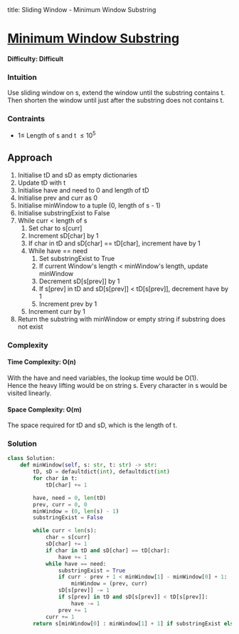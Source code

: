 <frontmatter>
  title: Sliding Window - Minimum Window Substring
</frontmatter>

# [Minimum Window Substring](https://leetcode.com/problems/minimum-window-substring/)

#### Difficulty: Difficult

### Intuition

Use sliding window on s, extend the window until the substring contains t. <br>
Then shorten the window until just after the substring does not contains t.

### Contraints

- $1\leqslant$ Length of s and t $\leqslant 10^5$

## Approach

1. Initialise tD and sD as empty dictionaries
2. Update tD with t
3. Initialise have and need to 0 and length of tD
4. Initialise prev and curr as 0
5. Initialise minWindow to a tuple (0, length of s - 1)
6. Initialise substringExist to False
7. While curr < length of s
   1. Set char to s[curr]
   2. Increment sD[char] by 1
   3. If char in tD and sD[char] == tD[char], increment have by 1
   4. While have == need
      1. Set substringExist to True
      2. If current Window's length < minWindow's length, update minWindow
      3. Decrement sD[s[prev]] by 1
      4. If s[prev] in tD and sD[s[prev]] < tD[s[prev]], decrement have by 1
      5. Increment prev by 1
   5. Increment curr by 1
8. Return the substring with minWindow or empty string if substring does not exist

### Complexity

#### Time Complexity: O(n)

With the have and need variables, the lookup time would be O(1). <br>
Hence the heavy lifting would be on string s. Every character in s would be visited linearly.

#### Space Complexity: O(m)

The space required for tD and sD, which is the length of t.

### Solution

<panel header="Don't cheat yourself" type="dark">

```python
class Solution:
    def minWindow(self, s: str, t: str) -> str:
        tD, sD = defaultdict(int), defaultdict(int)
        for char in t:
            tD[char] += 1

        have, need = 0, len(tD)
        prev, curr = 0, 0
        minWindow = (0, len(s) - 1)
        substringExist = False

        while curr < len(s):
            char = s[curr]
            sD[char] += 1
            if char in tD and sD[char] == tD[char]:
                have += 1
            while have == need:
                substringExist = True
                if curr - prev + 1 < minWindow[1] - minWindow[0] + 1:
                    minWindow = (prev, curr)
                sD[s[prev]] -= 1
                if s[prev] in tD and sD[s[prev]] < tD[s[prev]]:
                    have -= 1
                prev += 1
            curr += 1
        return s[minWindow[0] : minWindow[1] + 1] if substringExist else ""
```

</panel>
